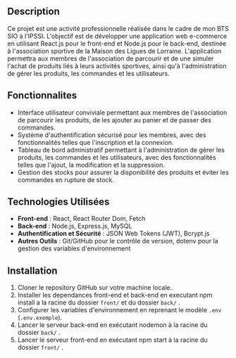 ##  Description

Ce projet est une activité professionnelle réalisée dans le cadre de mon BTS SIO à l'IPSSI. L'objectif est de développer 
une application web e-commerce en utilisant React.js pour le front-end et Node.js pour le back-end, destinée à
l'association sportive de la Maison des Ligues de Lorraine. L'application permettra aux membres de l'association de
parcourir et de une simuler l'achat de produits liés à leurs activités sportives, ainsi qu'à l'administration de gérer les
produits, les commandes et les utilisateurs.

## Fonctionnalites

- Interface utilisateur conviviale permettant aux membres de l'association de parcourir les produits, de les ajouter
au panier et de passer des commandes.
- Système d'authentification sécurisé pour les membres, avec des fonctionnalités telles que l'inscription et la
connexion.
- Tableau de bord administratif permettant à l'administration de gérer les produits, les commandes et les
utilisateurs, avec des fonctionnalités telles que l'ajout, la modification et la suppression.
- Gestion des stocks pour assurer la disponibilité des produits et éviter les commandes en rupture de stock.

## Technologies Utilisées

- **Front-end** : React, React Router Dom, Fetch
- **Back-end** : Node.js, Express.js, MySQL
- **Authentification et Sécurité** : JSON Web Tokens (JWT), Bcrypt.js
- **Autres Outils** : Git/GitHub pour le contrôle de version, dotenv pour la gestion des variables d'environnement

## Installation

1. Cloner le repository GitHub sur votre machine locale.
2. Installer les dependances front-end et back-end en executant npm install a la racine du dossier `front/` et du dossier `back/` .
3. Configurer les variables d'environnement en reprenant le modèle `.env` (`.env.exemple`).
4. Lancer le serveur back-end en exécutant nodemon à la racine du dossier `back/` .
5. Lancer le serveur front-end en exécutant npm start à la racine du dossier `front/` .
